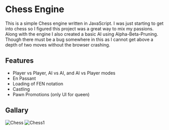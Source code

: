 # Chess Engine

This is a simple Chess engine written in JavaScript. I was just starting to get into chess so I figured this project was a great way to mix my passions. Along with the engine I also created a basic AI using Alpha-Beta-Pruning. Though there must be a bug somewhere in this as I cannot get above a depth of two moves without the browser crashing.

## Features
* Player vs Player, AI vs AI, and AI vs Player modes
* En Passant
* Loading of FEN notation
* Castling
* Pawn Promotions (only UI for queen)

## Gallary 

![Chess](https://github.com/user-attachments/assets/9beda854-e9db-45d3-b526-060e40bea87e)
![Chess1](https://github.com/user-attachments/assets/47e2ade7-ac07-4850-bfcc-15b2dec6c271)
